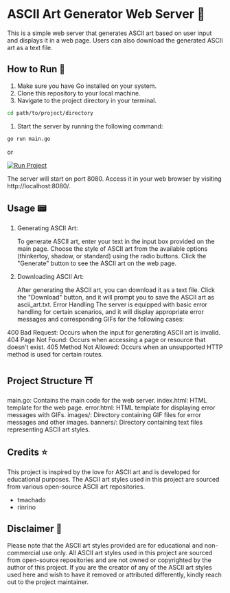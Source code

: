 # ASCII Art Generator Web Server 🎯

This is a simple web server that generates ASCII art based on user input and displays it in a web page. Users can also download the generated ASCII art as a text file.

## How to Run 🏁

1. Make sure you have Go installed on your system.
2. Clone this repository to your local machine.
3. Navigate to the project directory in your terminal.

```bash
cd path/to/project/directory
```

1. Start the server by running the following command:

```bash
go run main.go
```

or

[![Run Project](https://img.shields.io/badge/Run-Project-blue)](https://ascii-art-web.onrender.com)

The server will start on port 8080. Access it in your web browser by visiting http://localhost:8080/.

## Usage 📟

1. Generating ASCII Art:

   To generate ASCII art, enter your text in the input box provided on the main page.
   Choose the style of ASCII art from the available options (thinkertoy, shadow, or standard) using the radio buttons.
   Click the "Generate" button to see the ASCII art on the web page.

2. Downloading ASCII Art:

   After generating the ASCII art, you can download it as a text file.
   Click the "Download" button, and it will prompt you to save the ASCII art as ascii_art.txt.
   Error Handling
   The server is equipped with basic error handling for certain scenarios, and it will display appropriate error messages and corresponding GIFs for the following cases:

400 Bad Request: Occurs when the input for generating ASCII art is invalid.
404 Page Not Found: Occurs when accessing a page or resource that doesn't exist.
405 Method Not Allowed: Occurs when an unsupported HTTP method is used for certain routes.

## Project Structure ⛩️

main.go: Contains the main code for the web server.
index.html: HTML template for the web page.
error.html: HTML template for displaying error messages with GIFs.
images/: Directory containing GIF files for error messages and other images.
banners/: Directory containing text files representing ASCII art styles.

## Credits ⭐️

This project is inspired by the love for ASCII art and is developed for educational purposes. The ASCII art styles used in this project are sourced from various open-source ASCII art repositories.

- tmachado
- rinrino

## Disclaimer 📸

Please note that the ASCII art styles provided are for educational and non-commercial use only. All ASCII art styles used in this project are sourced from open-source repositories and are not owned or copyrighted by the author of this project. If you are the creator of any of the ASCII art styles used here and wish to have it removed or attributed differently, kindly reach out to the project maintainer.

